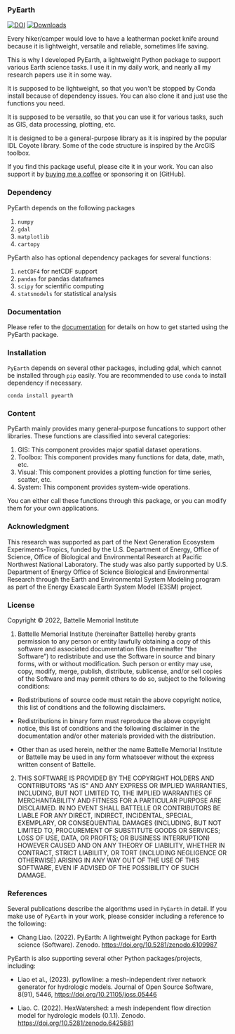 ### PyEarth

[![DOI](https://zenodo.org/badge/67889575.svg)](https://zenodo.org/badge/latestdoi/67889575)
[![Downloads](https://static.pepy.tech/badge/pyearth)](https://pepy.tech/project/pyearth)

Every hiker/camper would love to have a leatherman pocket knife around because it is lightweight, versatile and reliable, sometimes life saving.

This is why I developed PyEarth, a lightweight Python package to support various Earth science tasks.
I use it in my daily work, and nearly all my research papers use it in some way.

It is supposed to be lightweight, so that you won't be stopped by Conda install because of dependency issues.
You can also clone it and just use the functions you need.

It is supposed to be versatile, so that you can use it for various tasks, such as GIS, data processing, plotting, etc.

It is designed to be a general-purpose library as it is inspired by the popular IDL Coyote library. Some of the code structure is inspired by the ArcGIS toolbox.

If you find this package useful, please cite it in your work.
You can also support it by [buying me a coffee](https://www.buymeacoffee.com/changliao) or sponsoring it on [GitHub].

### Dependency

PyEarth depends on the following packages

1. `numpy`
2. `gdal`
3. `matplotlib`
4. `cartopy`


PyEarth also has optional dependency packages for several functions:

1. `netCDF4` for netCDF support
2. `pandas` for pandas dataframes 
3. `scipy` for scientific computing
4. `statsmodels` for statistical analysis

### Documentation

Please refer to the [documentation](https://pyearth.readthedocs.io) for details on how to get started using the PyEarth package.

### Installation

`PyEarth` depends on several other packages, including gdal, which cannot be installed through `pip` easily. You are recommended to use `conda` to install dependency if necessary.

    conda install pyearth

### Content

PyEarth mainly provides many general-purpose funcations to support other libraries.
These functions are classified into several categories:
1. GIS: This component provides major spatial dataset operations.
2. Toolbox: This component provides many functions for data, date, math, etc.
3. Visual: This component provides a plotting function for time series, scatter, etc.
4. System: This component provides system-wide operations.

You can either call these functions through this package, or you can modify them for your own applications.

### Acknowledgment

This research was supported as part of the Next Generation Ecosystem Experiments-Tropics, funded by the U.S. Department of Energy, Office of Science, Office of Biological and Environmental Research at Pacific Northwest National Laboratory. The study was also partly supported by U.S. Department of Energy Office of Science Biological and Environmental Research through the Earth and Environmental System Modeling program as part of the Energy Exascale Earth System Model (E3SM) project. 

### License

Copyright © 2022, Battelle Memorial Institute

1. Battelle Memorial Institute (hereinafter Battelle) hereby grants permission to any person or entity lawfully obtaining a copy of this software and associated documentation files (hereinafter “the Software”) to redistribute and use the Software in source and binary forms, with or without modification. Such person or entity may use, copy, modify, merge, publish, distribute, sublicense, and/or sell copies of the Software and may permit others to do so, subject to the following conditions:

* Redistributions of source code must retain the above copyright notice, this list of conditions and the following disclaimers.

* Redistributions in binary form must reproduce the above copyright notice, this list of conditions and the following disclaimer in the documentation and/or other materials provided with the distribution.

* Other than as used herein, neither the name Battelle Memorial Institute or Battelle may be used in any form whatsoever without the express written consent of Battelle.

2. THIS SOFTWARE IS PROVIDED BY THE COPYRIGHT HOLDERS AND CONTRIBUTORS "AS IS" AND ANY EXPRESS OR IMPLIED WARRANTIES, INCLUDING, BUT NOT LIMITED TO, THE IMPLIED WARRANTIES OF MERCHANTABILITY AND FITNESS FOR A PARTICULAR PURPOSE ARE DISCLAIMED. IN NO EVENT SHALL BATTELLE OR CONTRIBUTORS BE LIABLE FOR ANY DIRECT, INDIRECT, INCIDENTAL, SPECIAL, EXEMPLARY, OR CONSEQUENTIAL DAMAGES (INCLUDING, BUT NOT LIMITED TO, PROCUREMENT OF SUBSTITUTE GOODS OR SERVICES; LOSS OF USE, DATA, OR PROFITS; OR BUSINESS INTERRUPTION) HOWEVER CAUSED AND ON ANY THEORY OF LIABILITY, WHETHER IN CONTRACT, STRICT LIABILITY, OR TORT (INCLUDING NEGLIGENCE OR OTHERWISE) ARISING IN ANY WAY OUT OF THE USE OF THIS SOFTWARE, EVEN IF ADVISED OF THE POSSIBILITY OF SUCH DAMAGE.



### References

Several publications describe the algorithms used in `PyEarth` in detail. If you make use of `PyEarth` in your work, please consider including a reference to the following:

* Chang Liao. (2022). PyEarth: A lightweight Python package for Earth science (Software). Zenodo. https://doi.org/10.5281/zenodo.6109987


PyEarth is also supporting several other Python packages/projects, including:

* Liao et al., (2023). pyflowline: a mesh-independent river network generator for hydrologic models. Journal of Open Source Software, 8(91), 5446, https://doi.org/10.21105/joss.05446

* Liao. C. (2022). HexWatershed: a mesh independent flow direction model for hydrologic models (0.1.1). Zenodo. https://doi.org/10.5281/zenodo.6425881


